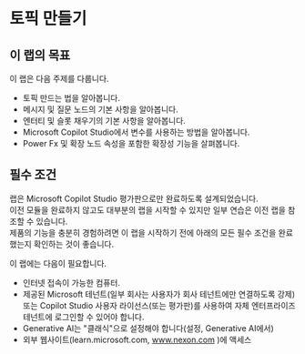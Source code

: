 # 토픽 만들기

## 이 랩의 목표

이 랩은 다음 주제를 다룹니다.


- 토픽 만드는 법을 알아봅니다.</br>
- 메시지 및 질문 노드의 기본 사항을 알아봅니다.</br>
- 엔터티 및 슬롯 채우기의 기본 사항을 알아봅니다.</br>
- Microsoft Copilot Studio에서 변수를 사용하는 방법을 알아봅니다.</br>
- Power Fx 및 확장 노드 속성을 포함한 확장성 기능을 살펴봅니다.</br>


## 필수 조건

랩은 Microsoft Copilot Studio 평가판으로만 완료하도록 설계되었습니다. </br>
이전 모듈을 완료하지 않고도 대부분의 랩을 시작할 수 있지만 일부 연습은 이전 랩을 참조할 수 있습니다.</br> 
제품의 기능을 충분히 경험하려면 이 랩을 시작하기 전에 아래의 모든 필수 조건을 완료했는지 확인하는 것이 좋습니다.

이 랩에는 다음이 필요합니다.
- 인터넷 접속이 가능한 컴퓨터.
- 제공된 Microsoft 테넌트(일부 회사는 사용자가 회사 테넌트에만 연결하도록 강제) 또는 Copilot Studio 사용자 라이선스(또는 평가판)를 사용하여 자체 엔터프라이즈 테넌트에 로그인할 수 있어야 합니다.
- Generative AI는 "클래식"으로 설정해야 합니다(설정, Generative AI에서)
- 외부 웹사이트(learn.microsoft.com, www.nexon.com )에 액세스

